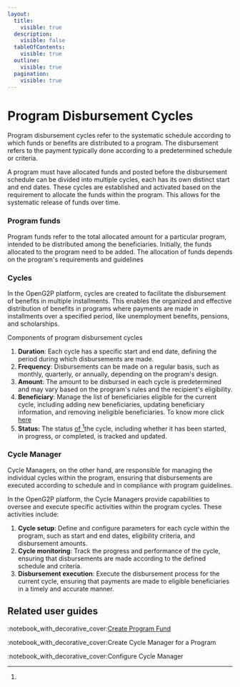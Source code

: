 ```yaml
---
layout:
  title:
    visible: true
  description:
    visible: false
  tableOfContents:
    visible: true
  outline:
    visible: true
  pagination:
    visible: true
---
```


# Program Disbursement Cycles

Program disbursement cycles refer to the systematic schedule according to which funds or benefits  are distributed to a program. The disbursement refers to the payment typically done according to a predetermined schedule or criteria.&#x20;

A program must have allocated funds and posted before the disbursement schedule can be divided into multiple cycles, each has its own distinct start and end dates.  These cycles are established and activated based on the requirement to allocate the funds within the program. This allows for the systematic release of funds over time.

### Program funds

Program funds refer to the total allocated amount for a particular program, intended to be distributed among the beneficiaries. Initially, the funds allocated to the program need to be added. The allocation of funds depends on the program's requirements and guidelines

### Cycles

In the OpenG2P platform, cycles are created to facilitate the disbursement of benefits in multiple installments. This enables the organized and effective distribution of benefits in programs where payments are made in installments over a specified period, like unemployment benefits, pensions, and scholarships.

Components of program disbursement cycles

1. **Duration**: Each cycle has a specific start and end date, defining the period during which disbursements are made.
2. **Frequency**: Disbursements can be made on a regular basis, such as monthly, quarterly, or annually, depending on the program's design.
3. **Amount**: The amount to be disbursed in each cycle is predetermined and may vary based on the program's rules and the recipient's eligibility.
4. **Beneficiary**: Manage the list of beneficiaries eligible for the current cycle, including adding new beneficiaries, updating beneficiary information, and removing ineligible beneficiaries. To know more click [here](../functionality/beneficiary-management/)
5. **Status:** The status [of ](#user-content-fn-1)[^1]the cycle, including whether it has been started, in progress, or completed, is tracked and updated.

### Cycle Manager

Cycle Managers, on the other hand, are responsible for managing the individual cycles within the program, ensuring that disbursements are executed according to schedule and in compliance with program guidelines.

In the OpenG2P platform, the Cycle Managers provide capabilities to oversee and execute specific activities within the program cycles. These activities include:

1. **Cycle setup**: Define and configure parameters for each cycle within the program, such as start and end dates, eligibility criteria, and disbursement amounts.
2. **Cycle monitoring**: Track the progress and performance of the cycle, ensuring that disbursements are made according to the defined schedule and criteria.
3. **Disbursement execution**: Execute the disbursement process for the current cycle, ensuring that payments are made to eligible beneficiaries in a timely and accurate manner.

## Related user guides

:notebook\_with\_decorative\_cover:[Create Program Fund](../functionality/program-disbursement-cycles/user-guides/create-program-fund.md)

:notebook\_with\_decorative\_cover:Create Cycle Manager for a Program

:notebook\_with\_decorative\_cover:Configure Cycle Manager

[^1]: 
